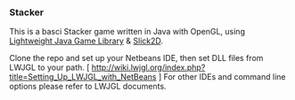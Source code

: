 ### Stacker ###

This is a basci Stacker game written in Java with OpenGL, using [Lightweight Java Game Library](http://www.lwjgl.org/) & [Slick2D](http://slick.ninjacave.com/).

Clone the repo and set up your Netbeans IDE, then set DLL files from LWJGL to your path. [ http://wiki.lwjgl.org/index.php?title=Setting_Up_LWJGL_with_NetBeans ]
For other IDEs and command line options please refer to LWJGL documents.

